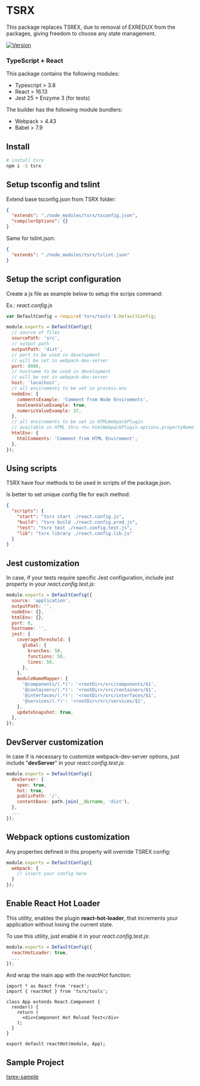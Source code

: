 # TSRX

This package replaces TSREX, due to removal of EXREDUX from the packages, giving freedom to choose any state management.

[![Version](https://img.shields.io/npm/v/tsrx.svg)](https://npmjs.org/package/tsrx)

### <b>T</b>ype<b>S</b>cript + <b>React</b>

This package contains the following modules:

- Typescript > 3.8
- React > 16.13
- Jest 25 + Enzyme 3 (for tests)

The builder has the following module bundlers:

- Webpack > 4.43
- Babel > 7.9

## Install

```bash
# install tsrx
npm i -S tsrx
```

## Setup tsconfig and tslint

Extend base tsconfig.json from TSRX folder:

```json
{
  "extends": "./node_modules/tsrx/tsconfig.json",
  "compilerOptions": {}
}
```

Same for tslint.json:

```json
{
  "extends": "./node_modules/tsrx/tslint.json"
}
```

## Setup the script configuration

Create a js file as example below to setup the scrips command:

Ex.: _react.config.js_

```js
var DefaultConfig = require('tsrx/tools').DefaultConfig;

module.exports = DefaultConfig({
  // source of files
  sourcePath: 'src',
  // output path
  outputPath: 'dist',
  // port to be used in development
  // will be set in webpack-dev-server
  port: 8080,
  // hostname to be used in development
  // will be set in webpack-dev-server
  host: 'localhost',
  // all enviroments to be set in process.env
  nodeEnv: {
    commentsExample: 'Comment from Node Enviroments',
    booleanValueExample: true,
    numericValueExample: 37,
  },
  // all enviroments to be set in HTMLWebpackPlugin
  // available in HTML thru <%= htmlWebpackPlugin.options.propertyName %>
  htmlEnv: {
    htmlComments: 'Comment from HTML Enviroment',
  },
});
```

## Using scripts

TSRX have four methods to be used in scripts of the package.json.

Is better to set unique config file for each method:

```json
{
  "scripts": {
    "start": "tsrx start ./react.config.js",
    "build": "tsrx build ./react.config.prod.js",
    "test": "tsrx test ./react.config.test.js",
    "lib": "tsrx library ./react.config.lib.js"
  }
}
```

## Jest customization

In case, if your tests require specific Jest configuration, include jest property in your _react.config.test.js_:

```js
module.exports = DefaultConfig({
  source: 'application',
  outputPath: '',
  nodeEnv: {},
  htmlEnv: {},
  port: 0,
  hostname: '',
  jest: {
    coverageThreshold: {
      global: {
        branches: 50,
        functions: 50,
        lines: 50,
      },
    },
    moduleNameMapper: {
      '@components/(.*)': '<rootDir>/src/components/$1',
      '@containers/(.*)': '<rootDir>/src/containers/$1',
      '@interfaces/(.*)': '<rootDir>/src/interfaces/$1',
      '@services/(.*)': '<rootDir>/src/services/$1',
    },
    updateSnapshot: true,
  },
});
```

## DevServer customization

In case if is necessary to customize webpack-dev-server options, just include "__devServer__" in your _react.config.test.js_:

```js
module.exports = DefaultConfig({
  devServer: {
    open: true,
    hot: true,
    publicPath: '/',
    contentBase: path.join(__dirname, 'dist'),
  },
  ...
});
```

## Webpack options customization

Any properties defined in this property will override TSREX config:
```js
module.exports = DefaultConfig({
  webpack: {
    // insert your config here
  }
});
```

## Enable React Hot Loader

This utility, enables the plugin __react-hot-loader__, that increments your application without losing the current state.

To use this utility, just enable it in your _react.config.test.js_:
```js
module.exports = DefaultConfig({
  reactHotLoader: true,
  ...
});
```

And wrap the main app with the _reactHot_ function:
```tsx
import * as React from 'react';
import { reactHot } from 'tsrx/tools';

class App extends React.Component {
  render() {
    return (
      <div>Component Hot Reload Test</div>
    );
  }
}

export default reactHot(module, App);
```

## Sample Project

[tsrex-sample](https://github.com/debersonpaula/tsrx-sample)